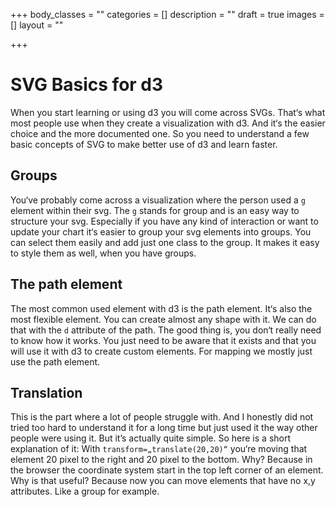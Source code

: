 +++
body_classes = ""
categories = []
description = ""
draft = true
images = []
layout = ""

+++
# SVG Basics for d3

When you start learning or using d3 you will come across SVGs. That‘s what most people use when they create a visualization with d3. And it‘s the easier choice and the more documented one.
So you need to understand a few basic concepts of SVG to make better use of d3 and learn faster.

## Groups

You‘ve probably come across a visualization where the person used a `g` element within their svg.
The `g` stands for group and is an easy way to structure your svg. Especially if you have any kind of interaction or want to update your chart it‘s easier to group your svg elements into groups. You can select them easily and add just one class to the group. It makes it easy to style them as well, when you have groups.

## The path element

The most common used element with d3 is the path element. It‘s also the most flexible element. You can create almost any shape with it.
We can do that with the `d` attribute of the path. The good thing is, you don‘t really need to know how it works. You just need to be aware that it exists and that you will use it with d3 to create custom elements. For mapping we mostly just use the path element.

## Translation

This is the part where a lot of people struggle with. And I honestly did not tried too hard to understand it for a long time but just used it the way other people were using it.
But it’s actually quite simple. So here is a short explanation of it:
With `transform=„translate(20,20)“` you‘re moving that element 20 pixel to the right and 20 pixel to the bottom. Why? Because in the browser the coordinate system start in the top left corner of an element.
Why is that useful?
Because now you can move elements that have no x,y attributes. Like a group for example.